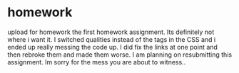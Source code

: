 # homework
upload for homework
the first homework assignment. Its definitely not where i want it. I switched qualities instead of the tags in the CSS and i ended up really messing the code up. I did fix the links at one point and then rebroke them and made them worse. I am planning on resubmitting this assignment. Im sorry for the mess you are about to witness..
